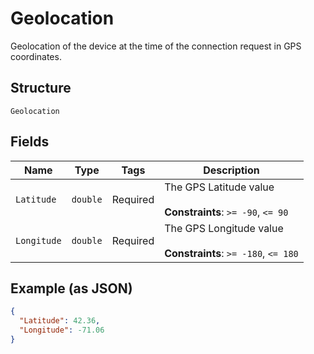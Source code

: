 
# Geolocation

Geolocation of the device at the time of the connection request in GPS coordinates.

## Structure

`Geolocation`

## Fields

| Name | Type | Tags | Description |
|  --- | --- | --- | --- |
| `Latitude` | `double` | Required | The GPS Latitude value<br><br>**Constraints**: `>= -90`, `<= 90` |
| `Longitude` | `double` | Required | The GPS Longitude value<br><br>**Constraints**: `>= -180`, `<= 180` |

## Example (as JSON)

```json
{
  "Latitude": 42.36,
  "Longitude": -71.06
}
```


